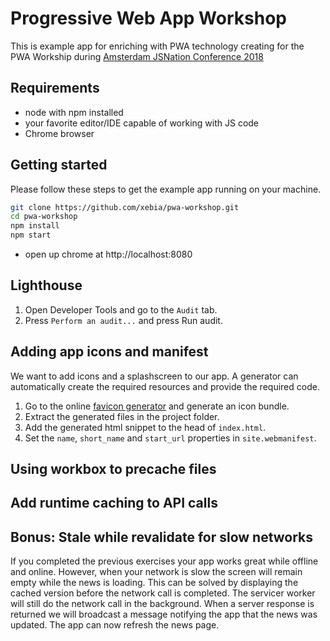 # Progressive Web App Workshop
This is example app for enriching with PWA technology creating for the PWA Workship during 
[Amsterdam JSNation Conference 2018](https://amsterdamjs.com/)

## Requirements
* node with npm installed
* your favorite editor/IDE capable of working with JS code
* Chrome browser

## Getting started
Please follow these steps to get the example app running on your machine.

```bash
git clone https://github.com/xebia/pwa-workshop.git
cd pwa-workshop
npm install
npm start
```
* open up chrome at http://localhost:8080

## Lighthouse
1. Open Developer Tools and go to the `Audit` tab.
2. Press `Perform an audit...` and press Run audit.

## Adding app icons and manifest

We want to add icons and a splashscreen to our app. A generator can automatically create the required resources and provide the required code.

1. Go to the online [favicon generator](https://realfavicongenerator.net/) and generate an icon bundle.
2. Extract the generated files in the project folder.
3. Add the generated html snippet to the head of `index.html`.
4. Set the `name`, `short_name` and `start_url` properties in `site.webmanifest`.

## Using workbox to precache files

## Add runtime caching to API calls

## Bonus: Stale while revalidate for slow networks
If you completed the previous exercises your app works great while offline and online. However, when your network is slow the screen will remain empty while the news is loading. This can be solved by displaying the cached version before the network call is completed. The servicer worker will still do the network call in the background. When a server response is returned we will broadcast a message notifying the app that the news was updated. The app can now refresh the news page.